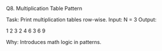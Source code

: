 Q8. Multiplication Table Pattern

Task: Print multiplication tables row-wise.
Input: N = 3
Output:

1 2 3
2 4 6
3 6 9

Why: Introduces math logic in patterns.